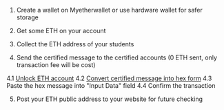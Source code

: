 1.  Create a wallet on Myetherwallet or use hardware wallet for safer storage

2.  Get some ETH on your account

3.  Collect the ETH address of your students

4.  Send the certified message to the certified accounts (0 ETH sent, only transaction fee will be cost)
  
  4.1 [Unlock ETH account](https://www.myetherwallet.com/#send-transaction)
  4.2 [Convert certified message into hex form](http://string-functions.com/string-hex.aspx)
  4.3 Paste the hex message into "Input Data" field
  4.4 Confirm the transaction

5.  Post your ETH public address to your website for future checking

